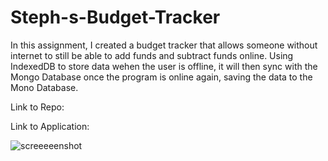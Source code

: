 # Steph-s-Budget-Tracker

In this assignment, I created a budget tracker that allows someone without internet to still be able to add funds and subtract funds online. Using IndexedDB to store data wehen the user is offline, it will then sync with the Mongo Database once the program is online again, saving the data to the Mono Database.

Link to Repo:

Link to Application:

![screeeeenshot](https://user-images.githubusercontent.com/76667667/125177834-05554c00-e1ad-11eb-8f72-d5238afd52d4.JPG)

